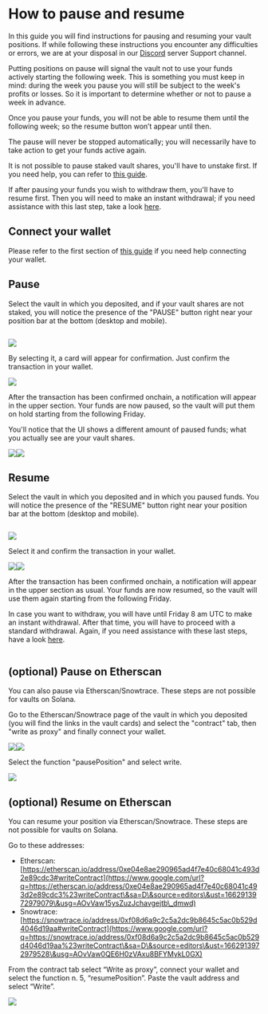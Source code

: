 # How to pause and resume

In this guide you will find instructions for pausing and resuming your vault positions. If while following these instructions you encounter any difficulties or errors, we are at your disposal in our [Discord](https://www.google.com/url?q=https://discord.gg/rm7h9ce3ep\&sa=D\&source=editors\&ust=1662913972973504\&usg=AOvVaw1wksdZ9YIQLZTjXYbta2UF) server Support channel.

Putting positions on pause will signal the vault not to use your funds actively starting the following week. This is something you must keep in mind: during the week you pause you will still be subject to the week's profits or losses. So it is important to determine whether or not to pause a week in advance.

Once you pause your funds, you will not be able to resume them until the following week; so the resume button won’t appear until then.

The pause will never be stopped automatically; you will necessarily have to take action to get your funds active again.

It is not possible to pause staked vault shares, you'll have to unstake first. If you need help, you can refer to [this guide](how-to-stake-unstake-vault-shares-and-claim-rewards.md#h.stqn8ca118g).

If after pausing your funds you wish to withdraw them, you'll have to resume first. Then you will need to make an instant withdrawal; if you need assistance with this last step, take a look [here](how-to-withdraw.md#h.ig30e2hrjp4j).

## Connect your wallet <a href="#h.hf5hlm9dkqrg" id="h.hf5hlm9dkqrg"></a>

Please refer to the first section of [this guide](how-to-deposit.md#connect-your-wallet) if you need help connecting your wallet.

## Pause <a href="#h.ig30e2hrjp4j" id="h.ig30e2hrjp4j"></a>

Select the vault in which you deposited, and if your vault shares are not staked, you will notice the presence of the "PAUSE" button right near your position bar at the bottom (desktop and mobile).

<figure><img src="../.gitbook/assets/image6 (4)" alt=""><figcaption></figcaption></figure>

![](<../.gitbook/assets/image1 (6)>)

By selecting it, a card will appear for confirmation. Just confirm the transaction in your wallet.

![](<../.gitbook/assets/image3 (5)>)

After the transaction has been confirmed onchain, a notification will appear in the upper section. Your funds are now paused, so the vault will put them on hold starting from the following Friday.

You'll notice that the UI shows a different amount of paused funds; what you actually see are your vault shares.

![](<../.gitbook/assets/image9 (6)>)![](<../.gitbook/assets/image8 (3)>)

## Resume <a href="#h.stqn8ca118g" id="h.stqn8ca118g"></a>

Select the vault in which you deposited and in which you paused funds. You will notice the presence of the "RESUME" button right near your position bar at the bottom (desktop and mobile).

<figure><img src="../.gitbook/assets/image10 (1)" alt=""><figcaption></figcaption></figure>

![](<../.gitbook/assets/image2 (4)>)

Select it and confirm the transaction in your wallet.

![](<../.gitbook/assets/image7 (3)>)![](<../.gitbook/assets/image12 (5)>)

After the transaction has been confirmed onchain, a notification will appear in the upper section as usual. Your funds are now resumed, so the vault will use them again starting from the following Friday.

In case you want to withdraw, you will have until Friday 8 am UTC to make an instant withdrawal. After that time, you will have to proceed with a standard withdrawal.  Again, if you need assistance with these last steps, have a look [here](how-to-withdraw.md#h.ig30e2hrjp4j).

<figure><img src="../.gitbook/assets/image5 (6)" alt=""><figcaption></figcaption></figure>

## (optional) Pause on Etherscan <a href="#h.ejzcwg4bex7m" id="h.ejzcwg4bex7m"></a>

You can also pause via Etherscan/Snowtrace. These steps are not possible for vaults on Solana.

Go to the Etherscan/Snowtrace page of the vault in which you deposited (you will find the links in the vault cards) and select the "contract" tab, then "write as proxy" and finally connect your wallet.

![](<../.gitbook/assets/image11 (5)>)![](<../.gitbook/assets/image14 (3)>)

Select the function "pausePosition" and select write.

![](<../.gitbook/assets/image13 (4)>)

## (optional) Resume on Etherscan <a href="#h.98p7u0fs35v0" id="h.98p7u0fs35v0"></a>

You can resume your position via Etherscan/Snowtrace. These steps are not possible for vaults on Solana.

Go to these addresses:

* Etherscan: [https://etherscan.io/address/0xe04e8ae290965ad4f7e40c68041c493d2e89cdc3#writeContract](https://www.google.com/url?q=https://etherscan.io/address/0xe04e8ae290965ad4f7e40c68041c493d2e89cdc3%23writeContract\&sa=D\&source=editors\&ust=1662913972979079\&usg=AOvVaw15ysZuzJchavgejtb\_dmwd)
* Snowtrace: [https://snowtrace.io/address/0xf08d6a9c2c5a2dc9b8645c5ac0b529d4046d19aa#writeContract](https://www.google.com/url?q=https://snowtrace.io/address/0xf08d6a9c2c5a2dc9b8645c5ac0b529d4046d19aa%23writeContract\&sa=D\&source=editors\&ust=1662913972979528\&usg=AOvVaw0QE6H0zVAxu8BFYMykL0GX)

From the contract tab select “Write as proxy”, connect your wallet and select the function n. 5, “resumePosition”. Paste the vault address and select “Write”.

![](<../.gitbook/assets/image4 (3)>)
